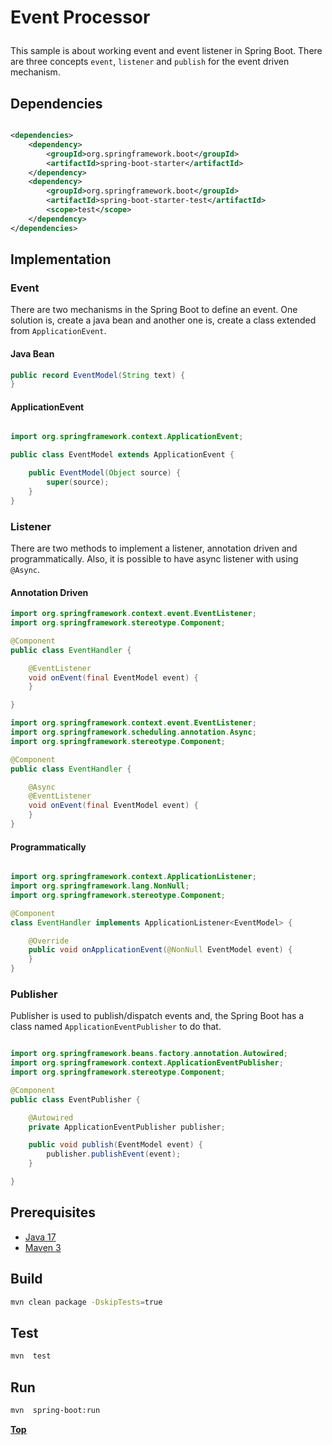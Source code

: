 # <p text-align="center">Event Processor</p>

<p text-align="justify">

This sample is about working event and event listener in Spring Boot. There are three concepts `event`, `listener` and
`publish` for the event driven mechanism.

</p>

## Dependencies

```xml

<dependencies>
    <dependency>
        <groupId>org.springframework.boot</groupId>
        <artifactId>spring-boot-starter</artifactId>
    </dependency>
    <dependency>
        <groupId>org.springframework.boot</groupId>
        <artifactId>spring-boot-starter-test</artifactId>
        <scope>test</scope>
    </dependency>
</dependencies>
```

## Implementation

### Event

There are two mechanisms in the Spring Boot to define an event. One solution is, create a java bean and another one is,
create a class extended from `ApplicationEvent`.

#### Java Bean

```java
public record EventModel(String text) {
}

```

#### ApplicationEvent

```java

import org.springframework.context.ApplicationEvent;

public class EventModel extends ApplicationEvent {

    public EventModel(Object source) {
        super(source);
    }
}
```

### Listener

<p text-align="justify">

There are two methods to implement a listener, annotation driven and programmatically. Also, it is possible to have
async listener with using `@Async`.

</p>

#### Annotation Driven

```java
import org.springframework.context.event.EventListener;
import org.springframework.stereotype.Component;

@Component
public class EventHandler {

    @EventListener
    void onEvent(final EventModel event) {
    }

}
```

```java
import org.springframework.context.event.EventListener;
import org.springframework.scheduling.annotation.Async;
import org.springframework.stereotype.Component;

@Component
public class EventHandler {

    @Async
    @EventListener
    void onEvent(final EventModel event) {
    }
}
```

#### Programmatically

```java

import org.springframework.context.ApplicationListener;
import org.springframework.lang.NonNull;
import org.springframework.stereotype.Component;

@Component
class EventHandler implements ApplicationListener<EventModel> {

    @Override
    public void onApplicationEvent(@NonNull EventModel event) {
    }
}
```

### Publisher

Publisher is used to publish/dispatch events and, the Spring Boot has a class named `ApplicationEventPublisher` to do
that.

```java

import org.springframework.beans.factory.annotation.Autowired;
import org.springframework.context.ApplicationEventPublisher;
import org.springframework.stereotype.Component;

@Component
public class EventPublisher {

    @Autowired
    private ApplicationEventPublisher publisher;

    public void publish(EventModel event) {
        publisher.publishEvent(event);
    }

}
```

## Prerequisites

* [Java 17](https://www.oracle.com/de/java/technologies/downloads/)
* [Maven 3](https://maven.apache.org/index.html)

## Build

```bash
mvn clean package -DskipTests=true
```

## Test

```bash
mvn  test
```

## Run

```bash
mvn  spring-boot:run
```

**<p text-align="center"> [Top](#event-processor) </p>**